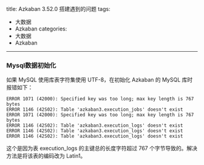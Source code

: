 title: Azkaban 3.52.0 搭建遇到的问题
tags:
- 大数据
- Azkaban
categories:
- 大数据
- Azkaban
---
### Mysql数据初始化

如果 MySQL 使用库表字符集使用 UTF-8，在初始化 Azkaban 的 MySQL 库时报错如下：

    ERROR 1071 (42000): Specified key was too long; max key length is 767 bytes
    ERROR 1146 (42S02): Table 'azkaban3.execution_jobs' doesn't exist
    ERROR 1071 (42000): Specified key was too long; max key length is 767 bytes
    ERROR 1146 (42S02): Table 'azkaban3.execution_logs' doesn't exist
    ERROR 1146 (42S02): Table 'azkaban3.execution_logs' doesn't exist
    ERROR 1146 (42S02): Table 'azkaban3.execution_logs' doesn't exist
    
这个是因为表 execution_logs 的主键总的长度字符超过 767 个字节导致的。解决方法是将该表的编码改为 Latin1。

### 
